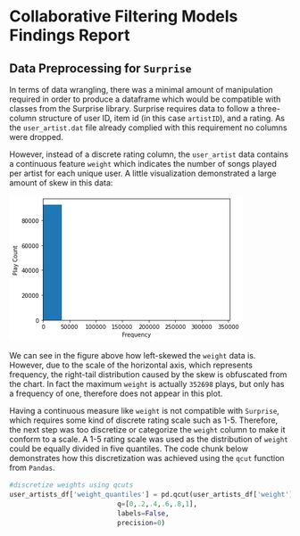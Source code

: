 # Collaborative Filtering Models Findings Report 

## Data Preprocessing for `Surprise`

In terms of data wrangling, there was a minimal amount of manipulation required in order to produce a dataframe which would be compatible with classes from the Surprise library. Surprise requires data to follow a three-column structure of user ID, item id (in this case `artistID`), and a rating. As the `user_artist.dat` file already complied with this requirement no columns were dropped. 

However, instead of a discrete rating column, the `user_artist` data contains a continuous feature `weight` which indicates the number of songs played per artist for each unique user. A little visualization demonstrated a large amount of skew in this data: 

![image](/PlayCountVsFrequency.png)

We can see in the figure above how left-skewed the `weight` data is. However, due to the scale of the horizontal axis, which represents frequency, the right-tail distribution caused by the skew is obfuscated from the chart. In fact the maximum `weight` is actually `352698` plays, but only has a frequency of one, therefore does not appear in this plot. 

Having a continuous measure like `weight` is not compatible with `Surprise`, which requires some kind of discrete rating scale such as 1-5. Therefore, the next step was too discretize or categorize the `weight` column to make it conform to a scale. A 1-5 rating scale was used as the distribution of `weight` could be equally divided in five quantiles. The code chunk below demonstrates how this discretization was achieved using the `qcut` function from `Pandas`. 

``` Python
#discretize weights using qcuts 
user_artists_df['weight_quantiles'] = pd.qcut(user_artists_df['weight'],
                           q=[0,.2,.4,.6,.8,1],
                           labels=False,
                           precision=0)

```